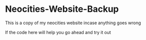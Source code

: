 # Neocities-Website-Backup
This is a copy of my neocities website incase anything goes wrong

If the code here will help you go ahead and try it out
